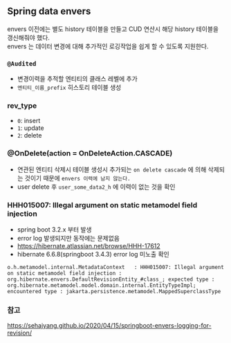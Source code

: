 ## Spring data envers

envers 이전에는 별도 history 테이블을 만들고 CUD 연산시 해당 history 테이블을 갱신해줘야 했다.<br/>
envers 는 데이터 변경에 대해 추가적인 로깅작업을 쉽게 할 수 있도록 지원한다.


### `@Audited`
- 변경이력을 추적할 엔티티의 클래스 레벨에 추가
- `엔티티_이름_prefix` 히스토리 테이블 생성

### rev_type
- `0`: insert
- `1`: update
- `2`: delete

### @OnDelete(action = OnDeleteAction.CASCADE)
- 연관된 엔티티 삭제시 테이블 생성시 추가되는 `on delete cascade` 에 의해 삭제되는 것이기 때문에 `envers 이력에 남지 않는다.`
- user delete 후 `user_some_data2_h` 에 이력이 없는 것을 확인


### HHH015007: Illegal argument on static metamodel field injection
- spring boot 3.2.x 부터 발생
- error log 발생되지만 동작에는 문제없음
- https://hibernate.atlassian.net/browse/HHH-17612
- hibernate 6.6.8(springboot 3.4.3) error log 미노출 확인
```
o.h.metamodel.internal.MetadataContext   : HHH015007: Illegal argument on static metamodel field injection : org.hibernate.envers.DefaultRevisionEntity_#class_; expected type :  org.hibernate.metamodel.model.domain.internal.EntityTypeImpl; encountered type : jakarta.persistence.metamodel.MappedSuperclassType
```

### 참고
https://sehajyang.github.io/2020/04/15/springboot-envers-logging-for-revision/
